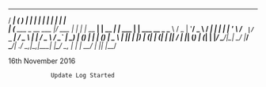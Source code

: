    _____                 _       _    _           _       _         _                 
  / ____|               ( )     | |  | |         | |     | |       | |                
 | (___   ___  _ __ ___ |/ ___  | |  | |_ __   __| | __ _| |_ ___  | |     ___   __ _ 
  \___ \ / _ \| '__/ _ \  / __| | |  | | '_ \ / _` |/ _` | __/ _ \ | |    / _ \ / _` |
  ____) | (_) | | | (_) | \__ \ | |__| | |_) | (_| | (_| | ||  __/ | |___| (_) | (_| |
 |_____/ \___/|_|  \___/  |___/  \____/| .__/ \__,_|\__,_|\__\___| |______\___/ \__, |
                                       | |                                       __/ |
                                       |_|                                      |___/ 
									   
									   
									   
									   
									   
16th November 2016
				
				Update Log Started
